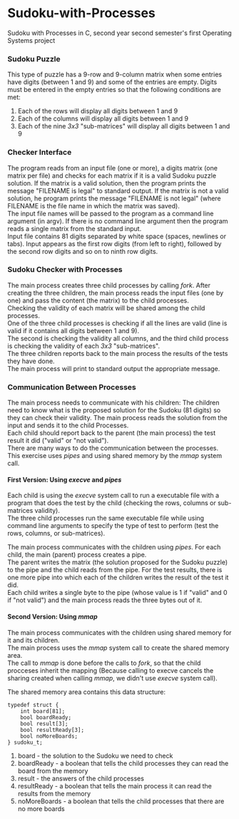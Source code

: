 # Sudoku-with-Processes
Sudoku with Processes in C, second year second semester's first Operating Systems project

### Sudoku Puzzle
This type of puzzle has a 9-row and 9-column matrix when some entries have digits (between 1 and 9) and some of the entries are empty.  Digits must be entered in the empty entries so that the following conditions are met:
1) Each of the rows will display all digits between 1 and 9
2) Each of the columns will display all digits between 1 and 9
3) Each of the nine *3x3* "sub-matrices" will display all digits between 1 and 9

### Checker Interface
The program reads from an input file (one or more), a digits matrix (one matrix per file) and checks for each matrix if it is a valid Sudoku puzzle solution. If the matrix is a valid solution, then the program prints the message "FILENAME is legal" to standard output. If the matrix is not a valid solution, he program prints the message "FILENAME is not legal" (where FILENAME is the file name in which the matrix was saved).  
The input file names will be passed to the program as a command line argument (in argv). If there is no command line argument then the program reads a single matrix from the standard input.  
Input file contains 81 digits separated by white space (spaces, newlines or tabs). Input appears as the first row digits (from left to right), followed by the second row digits and so on to ninth row digits.

### Sudoku Checker with Processes
The main process creates three child processes by calling *fork*. After creating the three children, the main process reads the input files (one by one) and pass the content (the matrix) to the child processes.  
Checking the validity of each matrix will be shared among the child processes.  
One of the three child processes is checking if all the lines are valid (line is valid if it contains all digits between 1 and 9).  
The second is checking the validity all columns, and the third child process is checking the validity of each *3x3* "sub-matrices".  
The three children reports back to the main process the results of the tests they have done.  
The main process will print to standard output the appropriate message.

### Communication Between Processes
The main process needs to communicate with his children: The children need to know what is the proposed solution for the
Sudoku (81 digits) so they can check their validity. The main process reads the solution from the input and sends it to the child Processes.  
Each child should report back to the parent (the main process) the test result it did ("valid" or "not valid").  
There are many ways to do the communication between the processes. This exercise uses *pipes* and using shared memory by the *mmap* system call.

#### First Version: Using *execve* and *pipes*
Each child is using the *execve* system call to run a executable file with a program that does the test by the child (checking the rows, columns or sub-matrices validity).  
The three child processes run the same executable file while using command line arguments to specify the type of test to perform (test the rows, columns, or sub-matrices).

The main process communicates with the children using *pipes*. For each child, the main (parent) process creates a pipe.  
The parent writes the matrix (the solution proposed for the Sudoku puzzle) to the pipe and the child reads from the pipe.
For the test results, there is one more pipe into which each of the children writes the result of the test it did.  
Each child writes a single byte to the pipe (whose value is 1 if "valid" and 0 if "not valid") and the main process reads the three bytes out of it.

#### Second Version: Using *mmap*
The main process communicates with the children using shared memory for it and its children.  
The main process uses the *mmap* system call to create the shared memory area.  
The call to *mmap* is done before the calls to *fork*, so that the child procceses inherit the mapping (Because calling to execve cancels the sharing created when calling *mmap*, we didn't use *execve* system call).

The shared memory area contains this data structure:
```
typedef struct {
	int board[81];
	bool boardReady;
	bool result[3];
	bool resultReady[3];
	bool noMoreBoards;
} sudoku_t;
```
1) board - the solution to the Sudoku we need to check
2) boardReady - a boolean that tells the child processes they can read the board from the memory
3) result - the answers of the child processes
4) resultReady - a boolean that tells the main process it can read the results from the memory
5) noMoreBoards - a boolean that tells the child processes that there are no more boards
